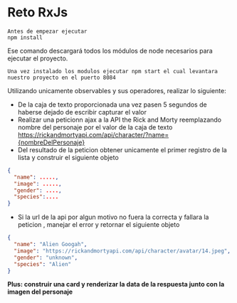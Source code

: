 # Reto RxJs

```
Antes de empezar ejecutar
npm install
```
Ese comando descargará todos los módulos de node necesarios para ejecutar el proyecto.
```
Una vez instalado los modulos ejecutar npm start el cual levantara nuestro proyecto en el puerto 8084
```


Utilizando unicamente observables y sus operadores, realizar lo siguiente:

* De la caja de texto proporcionada una vez pasen 5 segundos de haberse dejado de escribir capturar el valor
* Realizar una peticionn ajax a la API the Rick and Morty reemplazando  nombre del personaje por el valor de la caja de texto https://rickandmortyapi.com/api/character/?name={nombreDelPersonaje}
* Del resultado de la peticion obtener unicamente el primer registro de la lista y construir el siguiente objeto
```json
{
  "name": .....,
  "image": .....,
  "gender": ....,
  "species":....
}
```
* Si la url de la api por algun motivo no fuera la correcta y fallara la peticion , manejar el error y retornar el siguiente objeto
```json
{
  "name": "Alien Googah",
  "image": "https://rickandmortyapi.com/api/character/avatar/14.jpeg",
  "gender": "unknown",
  "species": "Alien"
}
```

**Plus: construir una card y renderizar la data de la respuesta junto con la imagen del personaje**


